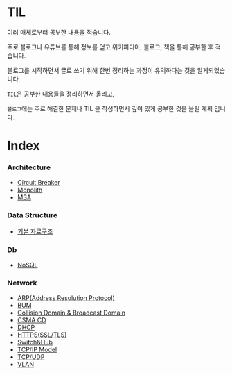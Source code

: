 # TIL

여러 매체로부터 공부한 내용을 적습니다. 

주로 블로그나 유튜브를 통해 정보를 얻고 위키피디아, 블로그, 책을 통해 공부한 후 적습니다. 

블로그를 시작하면서 글로 쓰기 위해 한번 정리하는 과정이 유익하다는 것을 알게되었습니다.

`TIL`은 공부한 내용들을 정리하면서 올리고,

`블로그`에는 주로 해결한 문제나 TIL 을 작성하면서 깊이 있게 공부한 것을 올릴 계획 입니다.

# Index

### Architecture
- [Circuit Breaker](architecture/Circuit_Breaker.md)
- [Monolith](architecture/Monolith.md)
- [MSA](architecture/MSA.md)
### Data Structure
- [기본 자료구조](data_structure/기본_자료구조.md)
### Db
- [NoSQL](db/NoSQL.md)
### Network
- [ARP(Address Resolution Protocol)](network/ARP(Address_Resolution_Protocol).md)
- [BUM](network/BUM.md)
- [Collision Domain & Broadcast Domain](network/Collision_Domain_&_Broadcast_Domain.md)
- [CSMA CD](network/CSMA_CD.md)
- [DHCP](network/DHCP.md)
- [HTTPS(SSL/TLS)](network/HTTPS(SSL-TLS).md)
- [Switch&Hub](network/Switch&Hub.md)
- [TCP/IP Model](network/TCP-IP_Model.md)
- [TCP/UDP](network/TCP-UDP.md)
- [VLAN](network/VLAN.md)
